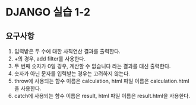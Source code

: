 # DJANGO 실습 1-2

## 요구사항
  1. 입력받은 두 수에 대한 사칙연산 결과를 출력한다.
  2. +의 경우, add filter를 사용한다.
  3. 두 번째 숫자가 0일 경우, 계산할 수 없습니다 라는 결과를 대신 출력한다.
  4. 숫자가 아닌 문자를 입력받는 경우는 고려하지 않는다.
  5. throw에 사용되는 함수 이름은 calculation, html 파일 이름은 calculation.html을 사용한다.
  6. catch에 사용되는 함수 이름은 result, html 파일 이름은 result.html을 사용한다.